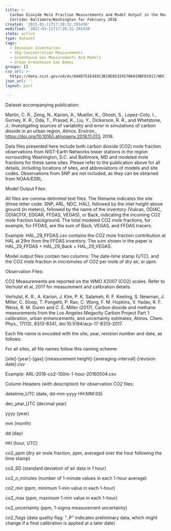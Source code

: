 ```yaml
---
title: >-
  Carbon Dioxide Mole Fraction Measurements and Model Output in the Northeast
  Corridor Baltimore/Washington for February 2016
created: '2021-03-11T17:20:32.291430'
modified: '2021-03-11T17:20:32.291438'
state: active
type: dataset
tags:
  - Emission Inventories
  - Ghg Concentration Measurements
  - Greenhouse Gas Measurements And Models
  - Urban Greenhouse Gas Domes
groups: []
csv_url: >-
  https://data.nist.gov/od/ds/6A4D752E493C3B19E053245706819BFD1917/NDC-2016-co2-91m-1-hour-20170504.csv
json_url: ''
layout: post

---
```

Dataset accompanying publication:

Martin, C. R., Zeng, N., Karion, A., Mueller, K., Ghosh, S., Lopez-Coto, I., Gurney, K. R., Oda, T., Prasad, K., Liu, Y., Dickerson, R. R., and Whetstone, J.: Investigating sources of variability and error in simulations of carbon dioxide in an urban region, Atmos. Environ., https://doi.org/10.1016/j.atmosenv.2018.11.013, 2018.

Data files presented here include both carbon dioxide (CO2) mole fraction observations from NIST-Earth Networks tower stations in the region surrounding Washington, D.C. and Baltimore, MD and modeled mole fractions for these same sites.  Please refer to the publication above for all details, including locations of sites, and abbreviations of models and site codes.  Observations from SNP are not included, as they can be obtained from NOAA/ESRL.

Model Output Files:

All files are comma-delimited text files.  The filename indicates the site (three letter code: SNP, ARL, NDC, HAL), followed by the inlet height above ground (in meters), followed by the name of the inventory (Vulcan, ODIAC, ODIACFIX, EDGAR, FFDAS, VEGAS), or Back, indicating the incoming CO2 mole fraction background.  The total modeled CO2 mole fractions, for example, for FFDAS, are the sum of Back, VEGAS, and FFDAS tracers.

Example: HAL_29_FFDAS.csv contains the CO2 mole fraction contribution at HAL at 29m from the FFDAS inventory.  The sum shown in the paper is HAL_29_FFDAS + HAL_29_Back + HAL_29_VEGAS.

Model output files contain two columns:
The date-time stamp (UTC), and the CO2 mole fraction in micromoles of CO2 per mole of dry air, or ppm.

Observation Files:

CO2 Measurements are reported on the WMO X2007 (CO2) scales. Refer to Verhulst et al, 2017 for measurement and calibration details.

Verhulst, K. R., A. Karion, J. Kim, P. K. Salameh, R. F. Keeling, S. Newman, J. Miller, C. Sloop, T. Pongetti, P. Rao, C. Wong, F. M. Hopkins, V. Yadav, R. F. Weiss, R. M. Duren and C. E. Miller (2017), Carbon dioxide and methane measurements from the Los Angeles Megacity Carbon Project Part 1: calibration, urban enhancements, and uncertainty estimates, Atmos. Chem. Phys., 17(13), 8313-8341, doi:10.5194/acp-17-8313-2017.

Each file name is encoded with the site, year, revision number and date, as follows:

For all sites, all file names follow this naming scheme: 

[site]-[year]-[gas]-[measurement height]-[averaging-interval]-[revision date].csv

Example:  ARL-2016-co2-100m-1-hour-20160504.csv

Column Headers (with description) for observation CO2 files:

datetime_UTC (date, dd-mm-yyyy HH:MM:SS)

dec_year_UTC (decimal year)

yyyy (year)

mm (month)

dd (day)

HH (hour, UTC)

co2_ppm (dry air mole fraction, ppm, averaged over the hour following the time stamp)

co2_SD (standard deviation of air data in 1 hour)

co2_n_minutes (number of 1-minute values in each 1-hour average)

co2_min (ppm, minimum 1-min value in each 1-hour)

co2_max (ppm, maximum 1-min value in each 1-hour)

co2_uncertainty (ppm, 1-sigma measurement uncertainty)

co2_flags (data quality flag: "..P" indicates preliminary data, which might change if a final calibration is applied at a later date)

